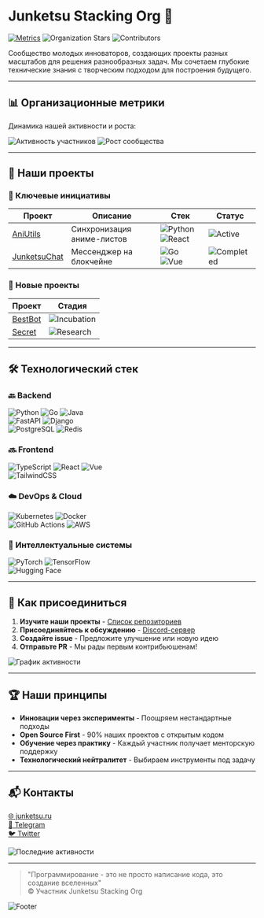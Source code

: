 # Junketsu Stacking Org 🚀  
[![Metrics](https://github.com/junketsu/.github/actions/workflows/metrics.yml/badge.svg)](https://github.com/junketsu/.github/actions/workflows/metrics.yml)
![Organization Stars](https://img.shields.io/github/stars/junketsu?style=social)
![Contributors](https://img.shields.io/github/contributors/junketsu?color=blueviolet)

Сообщество молодых инноваторов, создающих проекты разных масштабов для решения разнообразных задач. Мы сочетаем глубокие технические знания с творческим подходом для построения будущего.

---

## 📊 Организационные метрики  
Динамика нашей активности и роста:  

![Активность участников](https://github.com/junketsu/junketsu/blob/main/metrics/activity.svg)
![Рост сообщества](https://github.com/junketsu/junketsu/blob/main/metrics/contributors.svg)

---

## 🚀 Наши проекты  

### 🔑 Ключевые инициативы  

| Проект | Описание | Стек | Статус |  
|--------|----------|------|--------|  
| [AniUtils](https://github.com/junketsu/AniUtils) | Синхронизация аниме-листов | ![Python](https://img.shields.io/badge/-Python-3776AB?logo=python) ![React](https://img.shields.io/badge/-React-61DAFB?logo=react) | ![Active](https://img.shields.io/badge/🟢_Active-success) |  
| [JunketsuChat](https://github.com/junketsu/JunketsuChat) | Мессенджер на блокчейне | ![Go](https://img.shields.io/badge/-Go-00ADD8?logo=go) ![Vue](https://img.shields.io/badge/-Vue-4FC08D?logo=vue.js) | ![Completed](https://img.shields.io/badge/✅_Completed-informational) |  

### 🌱 Новые проекты  
| Проект | Стадия |  
|--------|--------|  
| [BestBot](https://github.com/junketsu/BestBot) | ![Incubation](https://img.shields.io/badge/🔬_Incubation-blueviolet) |  
| [Secret](https://github.com/junketsu/Secret) | ![Research](https://img.shields.io/badge/🔍_Research-lightgrey) |  

---

## 🛠 Технологический стек  

### 🔙 Backend  
![Python](https://img.shields.io/badge/-Python-3776AB?logo=python&logoColor=white)
![Go](https://img.shields.io/badge/-Go-00ADD8?logo=go&logoColor=white)
![Java](https://img.shields.io/badge/-Java-007396?logo=openjdk&logoColor=white)  
![FastAPI](https://img.shields.io/badge/-FastAPI-009688?logo=fastapi&logoColor=white)
![Django](https://img.shields.io/badge/-Django-092E20?logo=django&logoColor=white)  
![PostgreSQL](https://img.shields.io/badge/-PostgreSQL-4169E1?logo=postgresql&logoColor=white)
![Redis](https://img.shields.io/badge/-Redis-DC382D?logo=redis&logoColor=white)

### 🔜 Frontend  
![TypeScript](https://img.shields.io/badge/-TypeScript-3178C6?logo=typescript&logoColor=white)
![React](https://img.shields.io/badge/-React-61DAFB?logo=react&logoColor=black)
![Vue](https://img.shields.io/badge/-Vue-4FC08D?logo=vue.js&logoColor=white)  
![TailwindCSS](https://img.shields.io/badge/-Tailwind_CSS-06B6D4?logo=tailwindcss&logoColor=white)

### ☁️ DevOps & Cloud  
![Kubernetes](https://img.shields.io/badge/-Kubernetes-326CE5?logo=kubernetes&logoColor=white)
![Docker](https://img.shields.io/badge/-Docker-2496ED?logo=docker&logoColor=white)  
![GitHub Actions](https://img.shields.io/badge/-GitHub_Actions-2088FF?logo=githubactions&logoColor=white)
![AWS](https://img.shields.io/badge/-AWS-232F3E?logo=amazonaws&logoColor=white)

### 🧠 Интеллектуальные системы  
![PyTorch](https://img.shields.io/badge/-PyTorch-EE4C2C?logo=pytorch&logoColor=white)
![TensorFlow](https://img.shields.io/badge/-TensorFlow-FF6F00?logo=tensorflow&logoColor=white)  
![Hugging Face](https://img.shields.io/badge/-Hugging_Face-FFD21F?logo=huggingface&logoColor=black)

---

## 🌟 Как присоединиться  
1. **Изучите наши проекты** - [Список репозиториев](https://github.com/orgs/junketsu/repositories)  
2. **Присоединяйтесь к обсуждению** - [Discord-сервер](https://discord.gg/junketsu)  
3. **Создайте issue** - Предложите улучшение или новую идею  
4. **Отправьте PR** - Мы рады первым контрибьюшенам!  

![График активности](https://github.com/junketsu/junketsu/blob/main/metrics/calendar.svg)

---

## 🏆 Наши принципы  
- **Инновации через эксперименты** - Поощряем нестандартные подходы  
- **Open Source First** - 90% наших проектов с открытым кодом  
- **Обучение через практику** - Каждый участник получает менторскую поддержку  
- **Технологический нейтралитет** - Выбираем инструменты под задачу  

---

## 📬 Контакты  
[🌐 junketsu.ru](https://junketsu.ru)  
[💬 Telegram](https://t.me/junketsu_chat)  
[🐦 Twitter](https://twitter.com/junketsu_org)  

![Последние активности](https://github.com/junketsu/junketsu/blob/main/metrics/activity-timeline.svg)

---

> "Программирование - это не просто написание кода, это создание вселенных"  
> © Участник Junketsu Stacking Org  

![Footer](https://raw.githubusercontent.com/junketsu/.github/main/profile/footer.svg)
